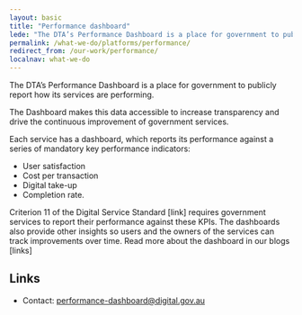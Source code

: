 ```yaml
---
layout: basic
title: "Performance dashboard"
lede: "The DTA’s Performance Dashboard is a place for government to publicly report how its services are performing."
permalink: /what-we-do/platforms/performance/
redirect_from: /our-work/performance/
localnav: what-we-do
---
```


The DTA’s Performance Dashboard is a place for government to publicly report how its services are performing.

The Dashboard makes this data accessible to increase transparency and drive the continuous improvement of government services.

Each service has a dashboard, which reports its performance against a series of mandatory key performance indicators:

- User satisfaction
- Cost per transaction
- Digital take-up
- Completion rate.

Criterion 11 of the Digital Service Standard [link] requires government services to report their performance against these KPIs. The dashboards also provide other insights so users and the owners of the services can track improvements over time.
Read more about the dashboard in our blogs [links]

## Links

* Contact: [performance-dashboard@digital.gov.au](mailto:performance-dashboard@digital.gov.au)
